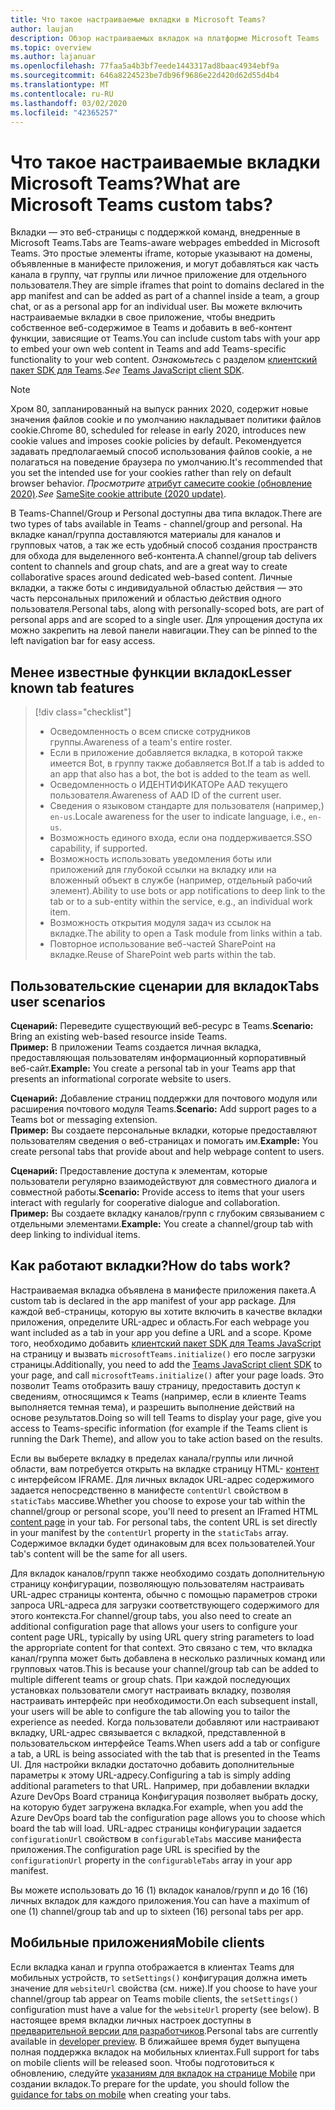 ```yaml
---
title: Что такое настраиваемые вкладки в Microsoft Teams?
author: laujan
description: Обзор настраиваемых вкладок на платформе Microsoft Teams
ms.topic: overview
ms.author: lajanuar
ms.openlocfilehash: 77faa5a4b3bf7eede1443317ad8baac4934ebf9a
ms.sourcegitcommit: 646a8224523be7db96f9686e22d420d62d55d4b4
ms.translationtype: MT
ms.contentlocale: ru-RU
ms.lasthandoff: 03/02/2020
ms.locfileid: "42365257"
---
```

# <a name="what-are-microsoft-teams-custom-tabs"></a><span data-ttu-id="7e558-103">Что такое настраиваемые вкладки Microsoft Teams?</span><span class="sxs-lookup"><span data-stu-id="7e558-103">What are Microsoft Teams custom tabs?</span></span>

<span data-ttu-id="7e558-104">Вкладки — это веб-страницы с поддержкой команд, внедренные в Microsoft Teams.</span><span class="sxs-lookup"><span data-stu-id="7e558-104">Tabs are Teams-aware webpages embedded in Microsoft Teams.</span></span> <span data-ttu-id="7e558-105">Это простые элементы iframe, которые указывают на домены, объявленные в манифесте приложения, и могут добавляться как часть канала в группу, чат группы или личное приложение для отдельного пользователя.</span><span class="sxs-lookup"><span data-stu-id="7e558-105">They are simple iframes that point to domains declared in the app manifest and can be added as part of a channel inside a team, a group chat, or as a personal app for an individual user.</span></span> <span data-ttu-id="7e558-106">Вы можете включить настраиваемые вкладки в свое приложение, чтобы внедрить собственное веб-содержимое в Teams и добавить в веб-контент функции, зависящие от Teams.</span><span class="sxs-lookup"><span data-stu-id="7e558-106">You can include custom tabs with your app to embed your own web content in Teams and add Teams-specific functionality to your web content.</span></span> <span data-ttu-id="7e558-107">*Ознакомьтесь* с разделом [клиентский пакет SDK для Teams](/javascript/api/overview/msteams-client).</span><span class="sxs-lookup"><span data-stu-id="7e558-107">*See* [Teams JavaScript client SDK](/javascript/api/overview/msteams-client).</span></span>

> [!NOTE]
> <span data-ttu-id="7e558-108">Хром 80, запланированный на выпуск ранних 2020, содержит новые значения файлов cookie и по умолчанию накладывает политики файлов cookie.</span><span class="sxs-lookup"><span data-stu-id="7e558-108">Chrome 80, scheduled for release in early 2020, introduces new cookie values and imposes cookie policies by default.</span></span> <span data-ttu-id="7e558-109">Рекомендуется задавать предполагаемый способ использования файлов cookie, а не полагаться на поведение браузера по умолчанию.</span><span class="sxs-lookup"><span data-stu-id="7e558-109">It's recommended that you set the intended use for your cookies rather than rely on default browser behavior.</span></span> <span data-ttu-id="7e558-110">*Просмотрите* [атрибут самесите cookie (обновление 2020)](../resources/samesite-cookie-update.md).</span><span class="sxs-lookup"><span data-stu-id="7e558-110">*See* [SameSite cookie attribute (2020 update)](../resources/samesite-cookie-update.md).</span></span>

<span data-ttu-id="7e558-111">В Teams-Channel/Group и Personal доступны два типа вкладок.</span><span class="sxs-lookup"><span data-stu-id="7e558-111">There are two types of tabs available in Teams - channel/group and personal.</span></span> <span data-ttu-id="7e558-112">На вкладке канал/группа доставляются материалы для каналов и групповых чатов, а так же есть удобный способ создания пространств для обхода для выделенного веб-контента.</span><span class="sxs-lookup"><span data-stu-id="7e558-112">A channel/group tab delivers content to channels and group chats, and are a great way to create collaborative spaces around dedicated web-based content.</span></span> <span data-ttu-id="7e558-113">Личные вкладки, а также боты с индивидуальной областью действия — это часть персональных приложений и областью действия одного пользователя.</span><span class="sxs-lookup"><span data-stu-id="7e558-113">Personal tabs, along with personally-scoped bots, are part of personal apps and are scoped to a single user.</span></span> <span data-ttu-id="7e558-114">Для упрощения доступа их можно закрепить на левой панели навигации.</span><span class="sxs-lookup"><span data-stu-id="7e558-114">They can be pinned to the left navigation bar for easy access.</span></span>

## <a name="lesser-known-tab-features"></a><span data-ttu-id="7e558-115">Менее известные функции вкладок</span><span class="sxs-lookup"><span data-stu-id="7e558-115">Lesser known tab features</span></span>

> [!div class="checklist"]
>
> * <span data-ttu-id="7e558-116">Осведомленность о всем списке сотрудников группы.</span><span class="sxs-lookup"><span data-stu-id="7e558-116">Awareness of a team's  entire roster.</span></span>
> * <span data-ttu-id="7e558-117">Если в приложение добавляется вкладка, в которой также имеется Bot, в группу также добавляется Bot.</span><span class="sxs-lookup"><span data-stu-id="7e558-117">If a tab is added to an app that also has a bot, the bot is added to the team as well.</span></span>
> * <span data-ttu-id="7e558-118">Осведомленность о ИДЕНТИФИКАТОРе AAD текущего пользователя.</span><span class="sxs-lookup"><span data-stu-id="7e558-118">Awareness of AAD ID of the current user.</span></span>
> * <span data-ttu-id="7e558-119">Сведения о языковом стандарте для пользователя (например,) `en-us`.</span><span class="sxs-lookup"><span data-stu-id="7e558-119">Locale awareness for the user to indicate language, i.e., `en-us`.</span></span> 
> * <span data-ttu-id="7e558-120">Возможность единого входа, если она поддерживается.</span><span class="sxs-lookup"><span data-stu-id="7e558-120">SSO capability, if supported.</span></span>
> * <span data-ttu-id="7e558-121">Возможность использовать уведомления боты или приложений для глубокой ссылки на вкладку или на вложенный объект в службе (например, отдельный рабочий элемент).</span><span class="sxs-lookup"><span data-stu-id="7e558-121">Ability to use bots or app notifications to deep link to the tab or to a sub-entity within the service, e.g., an individual work item.</span></span>
> * <span data-ttu-id="7e558-122">Возможность открытия модуля задач из ссылок на вкладке.</span><span class="sxs-lookup"><span data-stu-id="7e558-122">The ability to open a Task module from links within a tab.</span></span>
> * <span data-ttu-id="7e558-123">Повторное использование веб-частей SharePoint на вкладке.</span><span class="sxs-lookup"><span data-stu-id="7e558-123">Reuse of SharePoint web parts within the tab.</span></span>

## <a name="tabs-user-scenarios"></a><span data-ttu-id="7e558-124">Пользовательские сценарии для вкладок</span><span class="sxs-lookup"><span data-stu-id="7e558-124">Tabs user scenarios</span></span>

<span data-ttu-id="7e558-125">**Сценарий:** Переведите существующий веб-ресурс в Teams.</span><span class="sxs-lookup"><span data-stu-id="7e558-125">**Scenario:** Bring an existing web-based resource inside Teams.</span></span> \
<span data-ttu-id="7e558-126">**Пример:** В приложении Teams создается личная вкладка, предоставляющая пользователям информационный корпоративный веб-сайт.</span><span class="sxs-lookup"><span data-stu-id="7e558-126">**Example:** You create a personal tab in your Teams app that presents an informational corporate website to users.</span></span>

<span data-ttu-id="7e558-127">**Сценарий:** Добавление страниц поддержки для почтового модуля или расширения почтового модуля Teams.</span><span class="sxs-lookup"><span data-stu-id="7e558-127">**Scenario:** Add support pages to a Teams bot or messaging extension.</span></span> \
<span data-ttu-id="7e558-128">**Пример:** Вы создаете персональные вкладки, которые предоставляют пользователям сведения о веб-страницах и помогать им.</span><span class="sxs-lookup"><span data-stu-id="7e558-128">**Example:** You create personal tabs that provide about and help webpage content to users.</span></span>

<span data-ttu-id="7e558-129">**Сценарий:** Предоставление доступа к элементам, которые пользователи регулярно взаимодействуют для совместного диалога и совместной работы.</span><span class="sxs-lookup"><span data-stu-id="7e558-129">**Scenario:** Provide access to items that your users interact with regularly for cooperative dialogue and collaboration.</span></span> \
<span data-ttu-id="7e558-130">**Пример:** Вы создаете вкладку каналов/групп с глубоким связыванием с отдельными элементами.</span><span class="sxs-lookup"><span data-stu-id="7e558-130">**Example:** You create a channel/group tab with deep linking to individual items.</span></span>

## <a name="how-do-tabs-work"></a><span data-ttu-id="7e558-131">Как работают вкладки?</span><span class="sxs-lookup"><span data-stu-id="7e558-131">How do tabs work?</span></span>

<span data-ttu-id="7e558-132">Настраиваемая вкладка объявлена в манифесте приложения пакета.</span><span class="sxs-lookup"><span data-stu-id="7e558-132">A custom tab is declared in the app manifest of your app package.</span></span> <span data-ttu-id="7e558-133">Для каждой веб-страницы, которую вы хотите включить в качестве вкладки приложения, определите URL-адрес и область.</span><span class="sxs-lookup"><span data-stu-id="7e558-133">For each webpage you want included as a tab in your app you define a URL and a scope.</span></span> <span data-ttu-id="7e558-134">Кроме того, необходимо добавить [клиентский пакет SDK для Teams JavaScript](/javascript/api/overview/msteams-client) на страницу и вызвать `microsoftTeams.initialize()` его после загрузки страницы.</span><span class="sxs-lookup"><span data-stu-id="7e558-134">Additionally, you need to add the [Teams JavaScript client SDK](/javascript/api/overview/msteams-client) to your page, and call `microsoftTeams.initialize()` after your page loads.</span></span> <span data-ttu-id="7e558-135">Это позволит Teams отобразить вашу страницу, предоставить доступ к сведениям, относящимся к Teams (например, если в клиенте Teams выполняется темная тема), и разрешить выполнение действий на основе результатов.</span><span class="sxs-lookup"><span data-stu-id="7e558-135">Doing so will tell Teams to display your page, give you access to Teams-specific information (for example if the Teams client is running the Dark Theme), and allow you to take action based on the results.</span></span>

<span data-ttu-id="7e558-136">Если вы выберете вкладку в пределах канала/группы или личной области, вам потребуется открыть на вкладке страницу HTML- [контент](~/tabs/how-to/create-tab-pages/content-page.md) с интерфейсом IFRAME. Для личных вкладок URL-адрес содержимого задается непосредственно в манифесте `contentUrl` свойством в `staticTabs` массиве.</span><span class="sxs-lookup"><span data-stu-id="7e558-136">Whether you choose to expose your tab within the channel/group or personal scope, you'll need to present an IFramed HTML [content page](~/tabs/how-to/create-tab-pages/content-page.md) in your tab. For personal tabs, the content URL is set directly in your manifest by the `contentUrl` property in the `staticTabs` array.</span></span> <span data-ttu-id="7e558-137">Содержимое вкладки будет одинаковым для всех пользователей.</span><span class="sxs-lookup"><span data-stu-id="7e558-137">Your tab's content will be the same for all users.</span></span>

<span data-ttu-id="7e558-138">Для вкладок каналов/групп также необходимо создать дополнительную страницу конфигурации, позволяющую пользователям настраивать URL-адрес страницы контента, обычно с помощью параметров строки запроса URL-адреса для загрузки соответствующего содержимого для этого контекста.</span><span class="sxs-lookup"><span data-stu-id="7e558-138">For channel/group tabs, you also need to create an additional configuration page that allows your users to configure your content page URL, typically by using URL query string parameters to load the appropriate content for that context.</span></span> <span data-ttu-id="7e558-139">Это связано с тем, что вкладка канал/группа может быть добавлена в несколько различных команд или групповых чатов.</span><span class="sxs-lookup"><span data-stu-id="7e558-139">This is because your channel/group tab can be added to multiple different teams or group chats.</span></span> <span data-ttu-id="7e558-140">При каждой последующих установках пользователи смогут настраивать вкладку, позволяя настраивать интерфейс при необходимости.</span><span class="sxs-lookup"><span data-stu-id="7e558-140">On each subsequent install, your users will be able to configure the tab allowing you to tailor the experience as needed.</span></span> <span data-ttu-id="7e558-141">Когда пользователи добавляют или настраивают вкладку, URL-адрес связывается с вкладкой, представленной в пользовательском интерфейсе Teams.</span><span class="sxs-lookup"><span data-stu-id="7e558-141">When users add a tab or configure a tab, a URL is being associated with the tab that is presented in the Teams UI.</span></span> <span data-ttu-id="7e558-142">Для настройки вкладки достаточно добавить дополнительные параметры к этому URL-адресу.</span><span class="sxs-lookup"><span data-stu-id="7e558-142">Configuring a tab is simply adding additional parameters to that URL.</span></span> <span data-ttu-id="7e558-143">Например, при добавлении вкладки Azure DevOps Board страница Конфигурация позволяет выбрать доску, на которую будет загружена вкладка.</span><span class="sxs-lookup"><span data-stu-id="7e558-143">For example, when you add the Azure DevOps board tab the configuration page allows you to choose which board the tab will load.</span></span> <span data-ttu-id="7e558-144">URL-адрес страницы конфигурации задается `configurationUrl` свойством в `configurableTabs` массиве манифеста приложения.</span><span class="sxs-lookup"><span data-stu-id="7e558-144">The configuration page URL is specified by the  `configurationUrl` property in the `configurableTabs` array in your app manifest.</span></span>

<span data-ttu-id="7e558-145">Вы можете использовать до 16 (1) вкладок каналов/групп и до 16 (16) личных вкладок для каждого приложения.</span><span class="sxs-lookup"><span data-stu-id="7e558-145">You can have a maximum of one (1) channel/group tab and up to sixteen (16) personal tabs per app.</span></span>

## <a name="mobile-clients"></a><span data-ttu-id="7e558-146">Мобильные приложения</span><span class="sxs-lookup"><span data-stu-id="7e558-146">Mobile clients</span></span>

<span data-ttu-id="7e558-147">Если вкладка канал и группа отображается в клиентах Teams для мобильных устройств, то `setSettings()` конфигурация должна иметь значение для `websiteUrl` свойства (см. ниже).</span><span class="sxs-lookup"><span data-stu-id="7e558-147">If you choose to have your channel/group tab appear on Teams mobile clients, the `setSettings()` configuration must have a value for the `websiteUrl` property (see below).</span></span> <span data-ttu-id="7e558-148">В настоящее время вкладки личных настроек доступны в [предварительной версии для разработчиков](~/resources/dev-preview/developer-preview-intro.md).</span><span class="sxs-lookup"><span data-stu-id="7e558-148">Personal tabs are currently available in [developer preview](~/resources/dev-preview/developer-preview-intro.md).</span></span> <span data-ttu-id="7e558-149">В ближайшее время будет выпущена полная поддержка вкладок на мобильных клиентах.</span><span class="sxs-lookup"><span data-stu-id="7e558-149">Full support for tabs on mobile clients will be released soon.</span></span> <span data-ttu-id="7e558-150">Чтобы подготовиться к обновлению, следуйте [указаниям для вкладок на странице Mobile](~/tabs/design/tabs-mobile.md) при создании вкладок.</span><span class="sxs-lookup"><span data-stu-id="7e558-150">To prepare for the update, you should follow the [guidance for tabs on mobile](~/tabs/design/tabs-mobile.md) when creating your tabs.</span></span>
